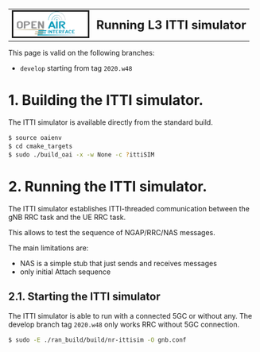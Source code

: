 <table style="border-collapse: collapse; border: none;">
  <tr style="border-collapse: collapse; border: none;">
    <td style="border-collapse: collapse; border: none;">
      <a href="http://www.openairinterface.org/">
         <img src="./images/oai_final_logo.png" alt="" border=3 height=50 width=150>
         </img>
      </a>
    </td>
    <td style="border-collapse: collapse; border: none; vertical-align: center;">
      <b><font size = "5">Running L3 ITTI simulator</font></b>
    </td>
  </tr>
</table>

This page is valid on the following branches:

- `develop` starting from tag `2020.w48`

# 1. Building the ITTI simulator.

The ITTI simulator is available directly from the standard build.

```bash
$ source oaienv
$ cd cmake_targets
$ sudo ./build_oai -x -w None -c ?ittiSIM
```

# 2. Running the ITTI simulator.

The ITTI simulator establishes ITTI-threaded communication between the gNB RRC task and the UE RRC task.

This allows to test the sequence of NGAP/RRC/NAS messages.

The main limitations are:

- NAS is a simple stub that just sends and receives messages
- only initial Attach sequence

## 2.1. Starting the ITTI simulator

The ITTI simulator is able to run with a connected 5GC or without any.
The develop branch tag `2020.w48` only works RRC without 5GC connection.

```bash
$ sudo -E ./ran_build/build/nr-ittisim -O gnb.conf
```

